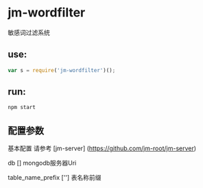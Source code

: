 # jm-wordfilter

敏感词过滤系统

## use:

```javascript
var s = require('jm-wordfilter')();
```

## run:

```javascript
npm start
```

## 配置参数

基本配置 请参考 [jm-server] (https://github.com/jm-root/jm-server)

db [] mongodb服务器Uri

table_name_prefix [''] 表名称前缀


